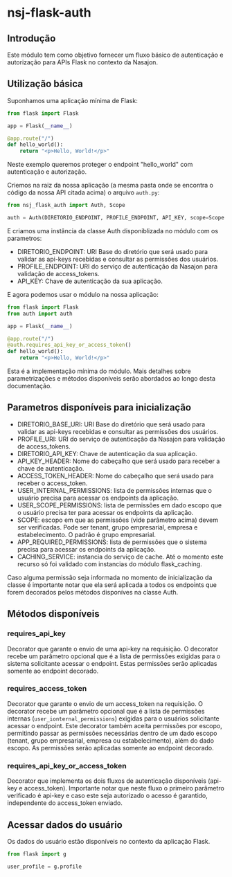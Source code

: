 # nsj-flask-auth

## Introdução

Este módulo tem como objetivo fornecer um fluxo básico de autenticação e autorização para APIs Flask no contexto da Nasajon.

## Utilização básica

Suponhamos uma aplicação mínima de Flask:

```python
from flask import Flask

app = Flask(__name__)

@app.route("/")
def hello_world():
    return "<p>Hello, World!</p>"
```

Neste exemplo queremos proteger o endpoint "hello_world" com autenticação e autorização.

Criemos na raiz da nossa aplicação (a mesma pasta onde se encontra o código da nossa API citada acima) o arquivo `auth.py`:

```python
from nsj_flask_auth import Auth, Scope

auth = Auth(DIRETORIO_ENDPOINT, PROFILE_ENDPOINT, API_KEY, scope=Scope.GRUPO_EMPRESARIAL, user_scope_permissions=["permissao_1", "permissao_2"])
```

E criamos uma instância da classe Auth disponiblizada no módulo com os parametros:

* DIRETORIO_ENDPOINT: URI Base do diretório que será usado para validar as api-keys recebidas e consultar as permissões dos usuários.
* PROFILE_ENDPOINT: URI do serviço de autenticação da Nasajon para validação de access_tokens.
* API_KEY: Chave de autenticação da sua aplicação.

E agora podemos usar o módulo na nossa aplicação:

```python
from flask import Flask
from auth import auth

app = Flask(__name__)

@app.route("/")
@auth.requires_api_key_or_access_token()
def hello_world():
    return "<p>Hello, World!</p>"
```

Esta é a implementação mínima do módulo. Mais detalhes sobre parametrizações e métodos disponíveis serão abordados ao longo desta documentação.

## Parametros disponíveis para inicialização

* DIRETORIO_BASE_URI: URI Base do diretório que será usado para validar as api-keys recebidas e consultar as permissões dos usuários.
* PROFILE_URI: URI do serviço de autenticação da Nasajon para validação de access_tokens.
* DIRETORIO_API_KEY: Chave de autenticação da sua aplicação.
* API_KEY_HEADER: Nome do cabeçalho que será usado para receber a chave de autenticação.
* ACCESS_TOKEN_HEADER: Nome do cabeçalho que será usado para receber o access_token.
* USER_INTERNAL_PERMISSIONS: lista de permissões internas que o usuário precisa para acessar os endpoints da aplicação.
* USER_SCOPE_PERMISSIONS: lista de permissões em dado escopo que o usuário precisa ter para acessar os endpoints da aplicação.
* SCOPE: escopo em que as permissões (vide parâmetro acima) devem ser verificadas. Pode ser tenant, grupo empresarial, empresa e estabelecimento. O padrão é grupo empresarial.
* APP_REQUIRED_PERMISSIONS: lista de permissões que o sistema precisa para acessar os endpoints da aplicação.
* CACHING_SERVICE: instancia do serviço de cache. Até o momento este recurso só foi validado com instancias do módulo flask_caching.

Caso alguma permissão seja informada no momento de inicialização da classe é importante notar que ela será aplicada a todos os endpoints que forem decorados pelos métodos disponíves na classe Auth.

## Métodos disponíveis

### requires_api_key

Decorator que garante o envio de uma api-key na requisição. O decorator recebe um parâmetro opcional que é a lista de permissões exigidas para o sistema solicitante acessar o endpoint. Estas permissões serão aplicadas somente ao endpoint decorado.

### requires_access_token

Decorator que garante o envio de um access_token na requisição. O decorator recebe um parâmetro opcional que é a lista de permissões internas (`user_ionternal_permissions`) exigidas para o usuários solicitante acessar o endpoint. Este decorator também aceita permissões por escopo, permitindo passar as permissões necessárias dentro de um dado escopo (tenant, grupo empresarial, empresa ou estabelecimento), além do dado escopo. As permissões serão aplicadas somente ao endpoint decorado.

### requires_api_key_or_access_token

Decorator que implementa os dois fluxos de autenticação disponíveis (api-key e access_token). Importante notar que neste fluxo o primeiro parâmetro verificado é api-key e caso este seja autorizado o acesso é garantido, independente do access_token enviado.

## Acessar dados do usuário

Os dados do usuário estão disponíveis no contexto da aplicação Flask.

```python
from flask import g

user_profile = g.profile

```